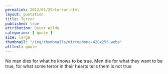```yaml
---
permalink: 2012/01/29/terror.html
layout: quotation
title: Terror
published: true 
attribution: Oscar Wilde
categories: [ quote ]
size: large
thumbnail: "/img/thumbnails/microphone-420x255.webp"
alttext: quote
---
```


No man dies for what he knows to be true. Men die for 
what they want to be true, for what some terror in their 
hearts tells them is not true
